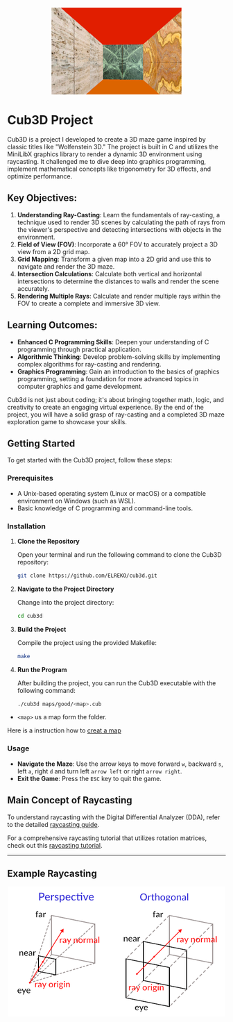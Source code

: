<p align="center">
  <img src="doc/pic/Fig0_head.png" alt="Example of the game view">
</p>

# Cub3D Project
<!--
Cub3d is an immersive project offered by 42 Berlin that dives into the world of ray-casting, an essential technique in computer graphics. The main goal of the project is to create a 3D graphical representation of a maze-like environment from a 2D map, similar to the early 3D games like Wolfenstein 3D.
--> 
Cub3D is a project I developed to create a 3D maze game inspired by classic titles like "Wolfenstein 3D." The project is built in C and utilizes the MiniLibX graphics library to render a dynamic 3D environment using raycasting. It challenged me to dive deep into graphics programming, implement mathematical concepts like trigonometry for 3D effects, and optimize performance.


## Key Objectives:

1. **Understanding Ray-Casting**: Learn the fundamentals of ray-casting, a technique used to render 3D scenes by calculating the path of rays from the viewer's perspective and detecting intersections with objects in the environment.
2. **Field of View (FOV)**: Incorporate a 60° FOV to accurately project a 3D view from a 2D grid map.
3. **Grid Mapping**: Transform a given map into a 2D grid and use this to navigate and render the 3D maze.
4. **Intersection Calculations**: Calculate both vertical and horizontal intersections to determine the distances to walls and render the scene accurately.
5. **Rendering Multiple Rays**: Calculate and render multiple rays within the FOV to create a complete and immersive 3D view.

## Learning Outcomes:

- **Enhanced C Programming Skills**: Deepen your understanding of C programming through practical application.
- **Algorithmic Thinking**: Develop problem-solving skills by implementing complex algorithms for ray-casting and rendering.
- **Graphics Programming**: Gain an introduction to the basics of graphics programming, setting a foundation for more advanced topics in computer graphics and game development.

Cub3d is not just about coding; it's about bringing together math, logic, and creativity to create an engaging virtual experience. By the end of the project, you will have a solid grasp of ray-casting and a completed 3D maze exploration game to showcase your skills.

## Getting Started

To get started with the Cub3D project, follow these steps:

### Prerequisites

- A Unix-based operating system (Linux or macOS) or a compatible environment on Windows (such as WSL).
- Basic knowledge of C programming and command-line tools.

### Installation

1. **Clone the Repository**

   Open your terminal and run the following command to clone the Cub3D repository:

   ```bash
   git clone https://github.com/ELREKO/cub3d.git
   ```

2. **Navigate to the Project Directory**

   Change into the project directory:

   ```bash
   cd cub3d
   ```

3. **Build the Project**

   Compile the project using the provided Makefile:

   ```bash
   make
   ```

4. **Run the Program**

   After building the project, you can run the Cub3D executable with the following command:

   ```bash
   ./cub3d maps/good/<map>.cub
   ```
  -  `<map>` us a map form the folder.

  Here is a instruction how to [creat a map](doc/info/creat_map.md)

### Usage

- **Navigate the Maze**: Use the arrow keys to move forward `w`, backward `s`, left `a`, right `d` and turn left `arrow left` or right `arrow right`.
- **Exit the Game**: Press the `ESC` key to quit the game.

## Main Concept of Raycasting

To understand raycasting with the Digital Differential Analyzer (DDA), refer to the detailed [raycasting guide](doc/info/Calculation_the_Ray.md).

For a comprehensive raycasting tutorial that utilizes rotation matrices, check out this [raycasting tutorial](https://lodev.org/cgtutor/raycasting.html).

---
## Example Raycasting

<p align="center">
  <img src="doc/pic/Fig9_raycast_example.png" alt="Example Raycasting">
</p>
